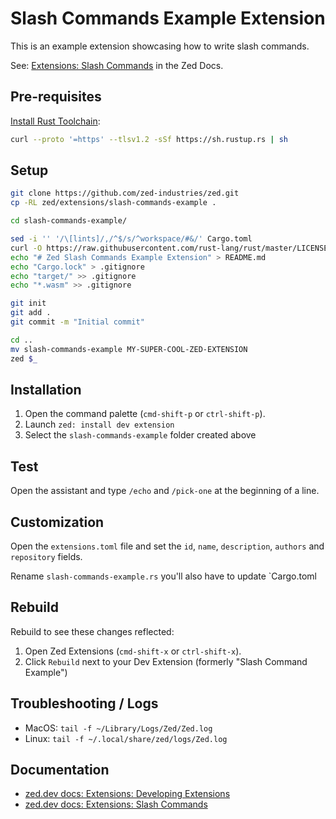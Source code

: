 # Slash Commands Example Extension

This is an example extension showcasing how to write slash commands.

See: [Extensions: Slash Commands](https://zed.dev/docs/extensions/slash-commands) in the Zed Docs.

## Pre-requisites

[Install Rust Toolchain](https://www.rust-lang.org/tools/install):

```sh
curl --proto '=https' --tlsv1.2 -sSf https://sh.rustup.rs | sh
```

## Setup

```sh
git clone https://github.com/zed-industries/zed.git
cp -RL zed/extensions/slash-commands-example .

cd slash-commands-example/

sed -i '' '/\[lints]/,/^$/s/^workspace/#&/' Cargo.toml
curl -O https://raw.githubusercontent.com/rust-lang/rust/master/LICENSE-APACHE
echo "# Zed Slash Commands Example Extension" > README.md
echo "Cargo.lock" > .gitignore
echo "target/" >> .gitignore
echo "*.wasm" >> .gitignore

git init
git add .
git commit -m "Initial commit"

cd ..
mv slash-commands-example MY-SUPER-COOL-ZED-EXTENSION
zed $_
```

## Installation

1. Open the command palette (`cmd-shift-p` or `ctrl-shift-p`).
2. Launch `zed: install dev extension`
3. Select the `slash-commands-example` folder created above

## Test

Open the assistant and type `/echo` and `/pick-one` at the beginning of a line.

## Customization

Open the `extensions.toml` file and set the `id`, `name`, `description`, `authors` and `repository` fields.

Rename `slash-commands-example.rs` you'll also have to update `Cargo.toml

## Rebuild

Rebuild to see these changes reflected:

1. Open Zed Extensions (`cmd-shift-x` or `ctrl-shift-x`).
3. Click `Rebuild` next to your Dev Extension (formerly "Slash Command Example")

## Troubleshooting / Logs

- MacOS: `tail -f ~/Library/Logs/Zed/Zed.log`
- Linux: `tail -f ~/.local/share/zed/logs/Zed.log`

## Documentation

- [zed.dev docs: Extensions: Developing Extensions](https://zed.dev/docs/extensions/developing-extensions)
- [zed.dev docs: Extensions: Slash Commands](https://zed.dev/docs/extensions/slash-commands)
